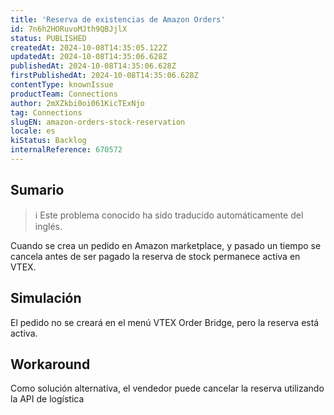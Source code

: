 ```yaml
---
title: 'Reserva de existencias de Amazon Orders'
id: 7n6h2HORuvoMJth9QBJjlX
status: PUBLISHED
createdAt: 2024-10-08T14:35:05.122Z
updatedAt: 2024-10-08T14:35:06.628Z
publishedAt: 2024-10-08T14:35:06.628Z
firstPublishedAt: 2024-10-08T14:35:06.628Z
contentType: knownIssue
productTeam: Connections
author: 2mXZkbi0oi061KicTExNjo
tag: Connections
slugEN: amazon-orders-stock-reservation
locale: es
kiStatus: Backlog
internalReference: 670572
---
```


## Sumario

>ℹ️ Este problema conocido ha sido traducido automáticamente del inglés.



Cuando se crea un pedido en Amazon marketplace, y pasado un tiempo se cancela antes de ser pagado la reserva de stock permanece activa en VTEX.


##

## Simulación



El pedido no se creará en el menú VTEX Order Bridge, pero la reserva está activa.



## Workaround


Como solución alternativa, el vendedor puede cancelar la reserva utilizando la API de logística

